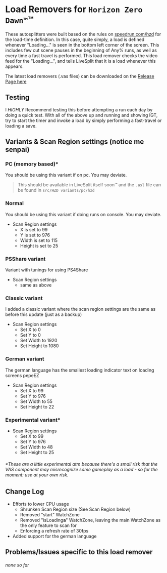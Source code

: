 # Load Removers for `Horizon Zero Dawn™`™

These autosplitters were built based on the rules on [speedrun.com/hzd](https://www.speedrun.com/hzd) for the load-time definition.
In this case, quite simply, a load is defined whenever "Loading..." is seen in the bottom left corner of the screen.
This includes few cut scene pauses in the beginning of Any% runs, as well as every time a fast travel is performed.
This load remover checks the video feed for the "Loading...", and tells LiveSplit that it is a load whenever this appears.

The latest load removers (.vas files) can be downloaded on the [Release Page here](https://github.com/blegas78/autoSplitters/releases)

## Testing

I *HIGHLY* Recommend testing this before attempting a run each day by doing a quick test.
With all of the above up and running and showing IGT, try to start the timer and invoke a load by simply performing a fast-travel or loading a save.


## Variants & Scan Region settings (notice me senpai)

### PC (memory based)*

You should be using this variant if on pc. You may deviate.

> This should be available in LiveSplit itself soon™️ and the `.asl` file can be found in `src/HZD variants/pc/hzd`


### Normal

You should be using this variant if doing runs on console. You may deviate.

 - Scan Region settings
   - X is set to 99
   - Y is set to 976
   - Width is set to 115
   - Height is set to 25

### PSShare variant

Variant with tunings for using PS4Share
 - Scan Region settings
   - same as above


### Classic variant
I added a classic variant where the scan region settings are the same as before this update (just as a backup)

 - Scan Region settings
   - Set X to 0
   - Set Y to 0
   - Set Width to 1920
   - Set Height to 1080


### German variant
The german language has the smallest loading indicator text on loading screens pepeEZ

 - Scan Region settings
   - Set X to 99
   - Set Y to 976
   - Set Width to 55
   - Set Height to 22


### Experimental variant*

 - Scan Region settings
   - Set X to 99
   - Set Y to 976
   - Set Width to 48
   - Set Height to 25

###### *These are a little experimental atm because there's a small risk that the VAS component may misrecognize some gameplay as a load - so for the moment: use at your own risk.

##  Change Log

- Efforts to lower CPU usage
  - Shrunken Scan Region size (See Scan Region below)
  - Removed "start" WatchZone
  - Removed "isLoading**a**" WatchZone, leaving the main WatchZone as the only feature to scan for
  - Enforcing a refresh rate of 30fps
- Added support for the german language

## Problems/Issues specific to this load remover

###### none so far

